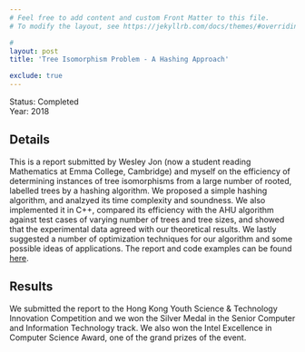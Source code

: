 ```yaml
---
# Feel free to add content and custom Front Matter to this file.
# To modify the layout, see https://jekyllrb.com/docs/themes/#overriding-theme-defaults

#
layout: post
title: 'Tree Isomorphism Problem - A Hashing Approach'

exclude: true
---
```

Status: Completed  
Year: 2018  
<!--(This was a project I did in high school, before I had any formal training in Algorithms. Therefore, this project may not be as impressive as the others...)-->


## Details

This is a report submitted by Wesley Jon (now a student reading Mathematics at Emma College, Cambridge) and myself on the efficiency of determining instances of tree isomorphisms from a large number of rooted, labelled trees by a hashing algorithm. We proposed a simple hashing algorithm, and analzyed its time complexity and soundness. We also implemented it in C++,  compared its efficiency with the AHU algorithm against test cases of varying number of trees and tree sizes, and showed that the experimental data agreed with our theoretical results. We lastly suggested a number of  optimization techniques for our algorithm and some possible ideas of applications. The report and code examples can be found [here](https://github.com/hei411/Treeresearch).

## Results

We submitted the report to the Hong Kong Youth Science & Technology Innovation Competition and we won the Silver Medal in the Senior Computer and Information Technology track. We also won the Intel Excellence in Computer Science Award, one of the grand prizes of the event.